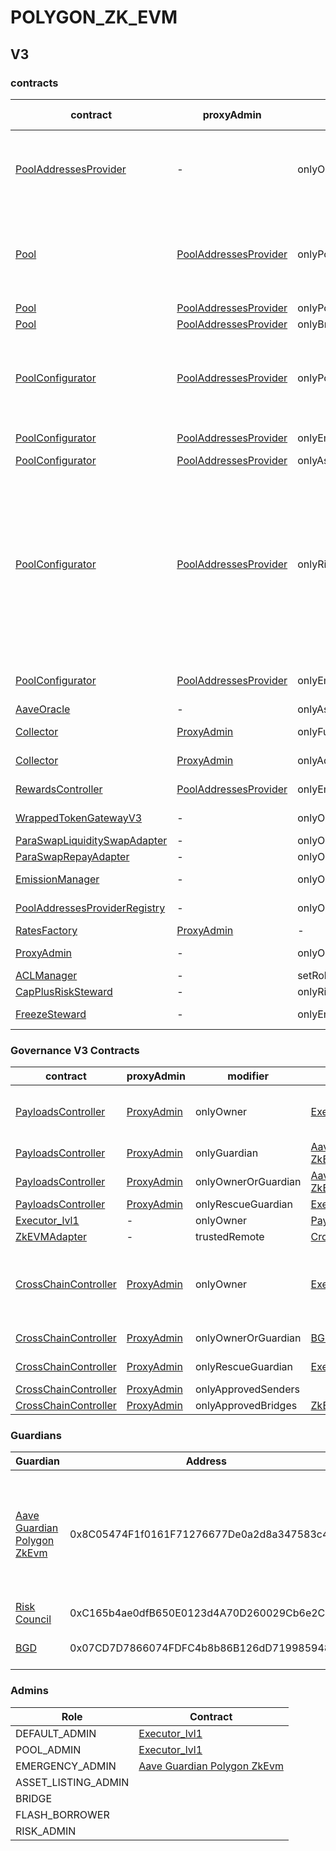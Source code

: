 # POLYGON_ZK_EVM 
## V3 
### contracts
| contract |proxyAdmin |modifier |permission owner |functions |
|----------|----------|----------|----------|----------|
|  [PoolAddressesProvider](https://zkevm.polygonscan.com//address/0x36616cf17557639614c1cdDb356b1B83fc0B2132) |  - |  onlyOwner |  [Executor_lvl1](https://zkevm.polygonscan.com//address/0xe59470B3BE3293534603487E00A44C72f2CD466d) |  setMarketId, setAddress, setAddressAsProxy, setPoolImpl, setPoolConfiguratorImpl, setPriceOracle, setACLManager, setACLAdmin, setPriceOracleSentinel, setPoolDataProvider | |--------|--------|--------|--------|--------|
|  [Pool](https://zkevm.polygonscan.com//address/0xb50201558B00496A145fE76f7424749556E326D8) |  [PoolAddressesProvider](https://zkevm.polygonscan.com//address/0x36616cf17557639614c1cdDb356b1B83fc0B2132) |  onlyPoolConfigurator |  [PoolConfigurator](https://zkevm.polygonscan.com//address/0x7304979ec9E4EaA0273b6A037a31c4e9e5A75D16) |  initReserve, dropReserve, setReserveInterestRateStrategyAddress, setConfiguration, updateBridgeProtocolFee, updateFlashloanPremiums, configureEModeCategory, resetIsolationModeTotalDebt | |--------|--------|--------|--------|--------|
|  [Pool](https://zkevm.polygonscan.com//address/0xb50201558B00496A145fE76f7424749556E326D8) |  [PoolAddressesProvider](https://zkevm.polygonscan.com//address/0x36616cf17557639614c1cdDb356b1B83fc0B2132) |  onlyPoolAdmin |  [Executor_lvl1](https://zkevm.polygonscan.com//address/0xe59470B3BE3293534603487E00A44C72f2CD466d) |  rescueTokens | |--------|--------|--------|--------|--------|
|  [Pool](https://zkevm.polygonscan.com//address/0xb50201558B00496A145fE76f7424749556E326D8) |  [PoolAddressesProvider](https://zkevm.polygonscan.com//address/0x36616cf17557639614c1cdDb356b1B83fc0B2132) |  onlyBridge |   |  mintUnbacked, backUnbacked | |--------|--------|--------|--------|--------|
|  [PoolConfigurator](https://zkevm.polygonscan.com//address/0x7304979ec9E4EaA0273b6A037a31c4e9e5A75D16) |  [PoolAddressesProvider](https://zkevm.polygonscan.com//address/0x36616cf17557639614c1cdDb356b1B83fc0B2132) |  onlyPoolAdmin |  [Executor_lvl1](https://zkevm.polygonscan.com//address/0xe59470B3BE3293534603487E00A44C72f2CD466d) |  dropReserve, dropReserve, updateAToken, updateStableDebtToken, updateVariableDebtToken, setReserveActive, updateBridgeProtocolFee, updateFlashloanPremiumTotal, updateFlashloanPremiumToProtocol | |--------|--------|--------|--------|--------|
|  [PoolConfigurator](https://zkevm.polygonscan.com//address/0x7304979ec9E4EaA0273b6A037a31c4e9e5A75D16) |  [PoolAddressesProvider](https://zkevm.polygonscan.com//address/0x36616cf17557639614c1cdDb356b1B83fc0B2132) |  onlyEmergencyAdmin |  [Aave Guardian Polygon ZkEvm](https://zkevm.polygonscan.com//address/0x8C05474F1f0161F71276677De0a2d8a347583c45) |  setPoolPause | |--------|--------|--------|--------|--------|
|  [PoolConfigurator](https://zkevm.polygonscan.com//address/0x7304979ec9E4EaA0273b6A037a31c4e9e5A75D16) |  [PoolAddressesProvider](https://zkevm.polygonscan.com//address/0x36616cf17557639614c1cdDb356b1B83fc0B2132) |  onlyAssetListingOrPoolAdmins |  [Executor_lvl1](https://zkevm.polygonscan.com//address/0xe59470B3BE3293534603487E00A44C72f2CD466d) |  initReserves | |--------|--------|--------|--------|--------|
|  [PoolConfigurator](https://zkevm.polygonscan.com//address/0x7304979ec9E4EaA0273b6A037a31c4e9e5A75D16) |  [PoolAddressesProvider](https://zkevm.polygonscan.com//address/0x36616cf17557639614c1cdDb356b1B83fc0B2132) |  onlyRiskOrPoolAdmins |  [Executor_lvl1](https://zkevm.polygonscan.com//address/0xe59470B3BE3293534603487E00A44C72f2CD466d) |  setReserveBorrowing, setReserveBorrowing, configureReserveAsCollateral, setReserveStableRateBorrowing, setReserveFreeze, setBorrowableInIsolation, setReserveFactor, setDebtCeiling, setSiloedBorrowing, setBorrowCap, setSupplyCap, setLiquidationProtocolFee, setEModeCategory, setAssetEModeCategory, setUnbackedMintCap, setReserveInterestRateStrategyAddress, setReserveFlashLoaning | |--------|--------|--------|--------|--------|
|  [PoolConfigurator](https://zkevm.polygonscan.com//address/0x7304979ec9E4EaA0273b6A037a31c4e9e5A75D16) |  [PoolAddressesProvider](https://zkevm.polygonscan.com//address/0x36616cf17557639614c1cdDb356b1B83fc0B2132) |  onlyEmergencyOrPoolAdmin |  [Executor_lvl1](https://zkevm.polygonscan.com//address/0xe59470B3BE3293534603487E00A44C72f2CD466d), [Aave Guardian Polygon ZkEvm](https://zkevm.polygonscan.com//address/0x8C05474F1f0161F71276677De0a2d8a347583c45) |  setReservePause | |--------|--------|--------|--------|--------|
|  [AaveOracle](https://zkevm.polygonscan.com//address/0x3e652E97ff339B73421f824F5b03d75b62F1Fb51) |  - |  onlyAssetListingOrPoolAdmins |  [Executor_lvl1](https://zkevm.polygonscan.com//address/0xe59470B3BE3293534603487E00A44C72f2CD466d) |  setAssetSources, setFallbackOracle | |--------|--------|--------|--------|--------|
|  [Collector](https://zkevm.polygonscan.com//address/0xe892E40C92c2E4D281Be59b2E6300F271d824E75) |  [ProxyAdmin](https://zkevm.polygonscan.com//address/0x2f6571d3Eb9a4e350C68C36bCD2afe39530078E2) |  onlyFundsAdmin |  [Executor_lvl1](https://zkevm.polygonscan.com//address/0xe59470B3BE3293534603487E00A44C72f2CD466d) |  approve, transfer, setFundsAdmin, createStream | |--------|--------|--------|--------|--------|
|  [Collector](https://zkevm.polygonscan.com//address/0xe892E40C92c2E4D281Be59b2E6300F271d824E75) |  [ProxyAdmin](https://zkevm.polygonscan.com//address/0x2f6571d3Eb9a4e350C68C36bCD2afe39530078E2) |  onlyAdminOrRecipient |  [ProxyAdmin](https://zkevm.polygonscan.com//address/0x2f6571d3Eb9a4e350C68C36bCD2afe39530078E2), [Executor_lvl1](https://zkevm.polygonscan.com//address/0xe59470B3BE3293534603487E00A44C72f2CD466d) |  withdrawFromStream, cancelStream | |--------|--------|--------|--------|--------|
|  [RewardsController](https://zkevm.polygonscan.com//address/0xaD4F91D26254B6B0C6346b390dDA2991FDE2F20d) |  [PoolAddressesProvider](https://zkevm.polygonscan.com//address/0x36616cf17557639614c1cdDb356b1B83fc0B2132) |  onlyEmissionManager |  [EmissionManager](https://zkevm.polygonscan.com//address/0xeb0a051be10228213BAEb449db63719d6742F7c4) |  configureAssets, setTransferStrategy, setRewardOracle, setClaimer | |--------|--------|--------|--------|--------|
|  [WrappedTokenGatewayV3](https://zkevm.polygonscan.com//address/0x6c23bAF050ec192afc0B967a93b83e6c5405df43) |  - |  onlyOwner |  [Executor_lvl1](https://zkevm.polygonscan.com//address/0xe59470B3BE3293534603487E00A44C72f2CD466d) |  emergencyTokenTransfer, emergencyEtherTransfer | |--------|--------|--------|--------|--------|
|  [ParaSwapLiquiditySwapAdapter](https://zkevm.polygonscan.com//address/0x589750BA8aF186cE5B55391B0b7148cAD43a1619) |  - |  onlyOwner |  [Executor_lvl1](https://zkevm.polygonscan.com//address/0xe59470B3BE3293534603487E00A44C72f2CD466d) |  rescueTokens | |--------|--------|--------|--------|--------|
|  [ParaSwapRepayAdapter](https://zkevm.polygonscan.com//address/0xBeC519531F0E78BcDdB295242fA4EC5251B38574) |  - |  onlyOwner |  [Executor_lvl1](https://zkevm.polygonscan.com//address/0xe59470B3BE3293534603487E00A44C72f2CD466d) |  rescueTokens | |--------|--------|--------|--------|--------|
|  [EmissionManager](https://zkevm.polygonscan.com//address/0xeb0a051be10228213BAEb449db63719d6742F7c4) |  - |  onlyOwner |  [Executor_lvl1](https://zkevm.polygonscan.com//address/0xe59470B3BE3293534603487E00A44C72f2CD466d) |  setClaimer, setEmissionAdmin, setRewardsController | |--------|--------|--------|--------|--------|
|  [PoolAddressesProviderRegistry](https://zkevm.polygonscan.com//address/0x1236010CECea55998384e795B59815D871f5f94d) |  - |  onlyOwner |  [Executor_lvl1](https://zkevm.polygonscan.com//address/0xe59470B3BE3293534603487E00A44C72f2CD466d) |  registerAddressesProvider, unregisterAddressesProvider | |--------|--------|--------|--------|--------|
|  [RatesFactory](https://zkevm.polygonscan.com//address/0x78946C514C385248b13AAf3056529a99E7E26BFC) |  [ProxyAdmin](https://zkevm.polygonscan.com//address/0x2f6571d3Eb9a4e350C68C36bCD2afe39530078E2) |  - |  - |  - | |--------|--------|--------|--------|--------|
|  [ProxyAdmin](https://zkevm.polygonscan.com//address/0x2f6571d3Eb9a4e350C68C36bCD2afe39530078E2) |  - |  onlyOwner |  [Executor_lvl1](https://zkevm.polygonscan.com//address/0xe59470B3BE3293534603487E00A44C72f2CD466d) |  changeProxyAdmin, upgrade, upgradeAndCall | |--------|--------|--------|--------|--------|
|  [ACLManager](https://zkevm.polygonscan.com//address/0x41585C50524fb8c3899B43D7D797d9486AAc94DB) |  - |  setRoleAdmin |  [Executor_lvl1](https://zkevm.polygonscan.com//address/0xe59470B3BE3293534603487E00A44C72f2CD466d) |   | |--------|--------|--------|--------|--------|
|  [CapPlusRiskSteward](https://zkevm.polygonscan.com//address/0xAe13e4DA0952f0B8fE04E21df53716fCF799a923) |  - |  onlyRiskCouncil |  [Risk Council](https://zkevm.polygonscan.com//address/0xC165b4ae0dfB650E0123d4A70D260029Cb6e2C0f) |  updateCaps | |--------|--------|--------|--------|--------|
|  [FreezeSteward](https://zkevm.polygonscan.com//address/0x33AE1f41546a2e05368Bf789b3d868813c0Ae658) |  - |  onlyEmergencyAdmin |  [Aave Guardian Polygon ZkEvm](https://zkevm.polygonscan.com//address/0x8C05474F1f0161F71276677De0a2d8a347583c45) |  setFreeze | |--------|--------|--------|--------|--------|

### Governance V3 Contracts 
| contract |proxyAdmin |modifier |permission owner |functions |
|----------|----------|----------|----------|----------|
|  [PayloadsController](https://zkevm.polygonscan.com//address/0xa2d22795E0D85D4Cb14Cbb14Df7bb8fec1016615) |  [ProxyAdmin](https://zkevm.polygonscan.com//address/0x2f6571d3Eb9a4e350C68C36bCD2afe39530078E2) |  onlyOwner |  [Executor_lvl1](https://zkevm.polygonscan.com//address/0xe59470B3BE3293534603487E00A44C72f2CD466d) |  updateGasLimit, addVotingPortals, removeVotingPortals, setVotingConfigs, setPowerStrategy | |--------|--------|--------|--------|--------|
|  [PayloadsController](https://zkevm.polygonscan.com//address/0xa2d22795E0D85D4Cb14Cbb14Df7bb8fec1016615) |  [ProxyAdmin](https://zkevm.polygonscan.com//address/0x2f6571d3Eb9a4e350C68C36bCD2afe39530078E2) |  onlyGuardian |  [Aave Guardian Polygon ZkEvm](https://zkevm.polygonscan.com//address/0x8C05474F1f0161F71276677De0a2d8a347583c45) |  rescueVotingPortal, cancelProposal | |--------|--------|--------|--------|--------|
|  [PayloadsController](https://zkevm.polygonscan.com//address/0xa2d22795E0D85D4Cb14Cbb14Df7bb8fec1016615) |  [ProxyAdmin](https://zkevm.polygonscan.com//address/0x2f6571d3Eb9a4e350C68C36bCD2afe39530078E2) |  onlyOwnerOrGuardian |  [Aave Guardian Polygon ZkEvm](https://zkevm.polygonscan.com//address/0x8C05474F1f0161F71276677De0a2d8a347583c45), [Executor_lvl1](https://zkevm.polygonscan.com//address/0xe59470B3BE3293534603487E00A44C72f2CD466d) |  updateGuardian | |--------|--------|--------|--------|--------|
|  [PayloadsController](https://zkevm.polygonscan.com//address/0xa2d22795E0D85D4Cb14Cbb14Df7bb8fec1016615) |  [ProxyAdmin](https://zkevm.polygonscan.com//address/0x2f6571d3Eb9a4e350C68C36bCD2afe39530078E2) |  onlyRescueGuardian |  [Executor_lvl1](https://zkevm.polygonscan.com//address/0xe59470B3BE3293534603487E00A44C72f2CD466d) |   | |--------|--------|--------|--------|--------|
|  [Executor_lvl1](https://zkevm.polygonscan.com//address/0xe59470B3BE3293534603487E00A44C72f2CD466d) |  - |  onlyOwner |  [PayloadsController](https://zkevm.polygonscan.com//address/0xa2d22795E0D85D4Cb14Cbb14Df7bb8fec1016615) |  executeTransaction | |--------|--------|--------|--------|--------|
|  [ZkEVMAdapter](https://zkevm.polygonscan.com//address/0x889c0cc3283DB588A34E89Ad1E8F25B0fc827b4b) |  - |  trustedRemote |  [CrossChainController(Eth)](https://zkevm.polygonscan.com//address/0xEd42a7D8559a463722Ca4beD50E0Cc05a386b0e1) |  receiveMessage | |--------|--------|--------|--------|--------|
|  [CrossChainController](https://zkevm.polygonscan.com//address/0xed7e0874526B9BB9E36C7e9472ed7ed324CEeE3B) |  [ProxyAdmin](https://zkevm.polygonscan.com//address/0x2f6571d3Eb9a4e350C68C36bCD2afe39530078E2) |  onlyOwner |  [Executor_lvl1](https://zkevm.polygonscan.com//address/0xe59470B3BE3293534603487E00A44C72f2CD466d) |  approveSenders, removeSenders, enableBridgeAdapters, disableBridgeAdapters, updateMessagesValidityTimestamp, allowReceiverBridgeAdapters, disallowReceiverBridgeAdapters | |--------|--------|--------|--------|--------|
|  [CrossChainController](https://zkevm.polygonscan.com//address/0xed7e0874526B9BB9E36C7e9472ed7ed324CEeE3B) |  [ProxyAdmin](https://zkevm.polygonscan.com//address/0x2f6571d3Eb9a4e350C68C36bCD2afe39530078E2) |  onlyOwnerOrGuardian |  [BGD](https://zkevm.polygonscan.com//address/0x07CD7D7866074FDFC4b8b86B126dD7199859483a), [Executor_lvl1](https://zkevm.polygonscan.com//address/0xe59470B3BE3293534603487E00A44C72f2CD466d) |  retryEnvelope, retryTransaction, updateGuardian | |--------|--------|--------|--------|--------|
|  [CrossChainController](https://zkevm.polygonscan.com//address/0xed7e0874526B9BB9E36C7e9472ed7ed324CEeE3B) |  [ProxyAdmin](https://zkevm.polygonscan.com//address/0x2f6571d3Eb9a4e350C68C36bCD2afe39530078E2) |  onlyRescueGuardian |  [Executor_lvl1](https://zkevm.polygonscan.com//address/0xe59470B3BE3293534603487E00A44C72f2CD466d) |  emergencyTokenTransfer, emergencyEtherTransfer | |--------|--------|--------|--------|--------|
|  [CrossChainController](https://zkevm.polygonscan.com//address/0xed7e0874526B9BB9E36C7e9472ed7ed324CEeE3B) |  [ProxyAdmin](https://zkevm.polygonscan.com//address/0x2f6571d3Eb9a4e350C68C36bCD2afe39530078E2) |  onlyApprovedSenders |   |  forwardMessage | |--------|--------|--------|--------|--------|
|  [CrossChainController](https://zkevm.polygonscan.com//address/0xed7e0874526B9BB9E36C7e9472ed7ed324CEeE3B) |  [ProxyAdmin](https://zkevm.polygonscan.com//address/0x2f6571d3Eb9a4e350C68C36bCD2afe39530078E2) |  onlyApprovedBridges |  [ZkEVMAdapter](https://zkevm.polygonscan.com//address/0x889c0cc3283DB588A34E89Ad1E8F25B0fc827b4b) |  receiveCrossChainMessage | |--------|--------|--------|--------|--------|

### Guardians 
| Guardian |Address |Owners |
|----------|----------|----------|
|  [Aave Guardian Polygon ZkEvm](https://zkevm.polygonscan.com//address/0x8C05474F1f0161F71276677De0a2d8a347583c45) |  0x8C05474F1f0161F71276677De0a2d8a347583c45 |  [0xf71fc92e2949ccF6A5Fd369a0b402ba80Bc61E02](https://zkevm.polygonscan.com//address/0xf71fc92e2949ccF6A5Fd369a0b402ba80Bc61E02), [0x329c54289Ff5D6B7b7daE13592C6B1EDA1543eD4](https://zkevm.polygonscan.com//address/0x329c54289Ff5D6B7b7daE13592C6B1EDA1543eD4), [0xb647055A9915bF9c8021a684E175A353525b9890](https://zkevm.polygonscan.com//address/0xb647055A9915bF9c8021a684E175A353525b9890), [0x4C30E33758216aD0d676419c21CB8D014C68099f](https://zkevm.polygonscan.com//address/0x4C30E33758216aD0d676419c21CB8D014C68099f), [0xF0BA0fF18498F6fab57b8286006F9512D6aE2565](https://zkevm.polygonscan.com//address/0xF0BA0fF18498F6fab57b8286006F9512D6aE2565), [0x80F11A20cd3855cAe3640558Ff320401EE970cFa](https://zkevm.polygonscan.com//address/0x80F11A20cd3855cAe3640558Ff320401EE970cFa), [0x5bE3E96Cdc3A97628bD7308d3588B9a474F4A54d](https://zkevm.polygonscan.com//address/0x5bE3E96Cdc3A97628bD7308d3588B9a474F4A54d), [0x585E06CA576D0565a035301819FD2cfD7104c1E8](https://zkevm.polygonscan.com//address/0x585E06CA576D0565a035301819FD2cfD7104c1E8), [0x285b7EEa81a5B66B62e7276a24c1e0F83F7409c1](https://zkevm.polygonscan.com//address/0x285b7EEa81a5B66B62e7276a24c1e0F83F7409c1), [0xbd4DCfA978c6D0d342cE36809AfFFa49d4B7f1F7](https://zkevm.polygonscan.com//address/0xbd4DCfA978c6D0d342cE36809AfFFa49d4B7f1F7) | |--------|--------|--------|
|  [Risk Council](https://zkevm.polygonscan.com//address/0xC165b4ae0dfB650E0123d4A70D260029Cb6e2C0f) |  0xC165b4ae0dfB650E0123d4A70D260029Cb6e2C0f |  [0x5d49dBcdd300aECc2C311cFB56593E71c445d60d](https://zkevm.polygonscan.com//address/0x5d49dBcdd300aECc2C311cFB56593E71c445d60d), [0x6A44dfA9277837BC910CeDa563389cDeB5F76855](https://zkevm.polygonscan.com//address/0x6A44dfA9277837BC910CeDa563389cDeB5F76855) | |--------|--------|--------|
|  [BGD](https://zkevm.polygonscan.com//address/0x07CD7D7866074FDFC4b8b86B126dD7199859483a) |  0x07CD7D7866074FDFC4b8b86B126dD7199859483a |  [0xf71fc92e2949ccF6A5Fd369a0b402ba80Bc61E02](https://zkevm.polygonscan.com//address/0xf71fc92e2949ccF6A5Fd369a0b402ba80Bc61E02), [0x5811d9FF80ff4B73A8F9bA42A6082FaB82E89Ea7](https://zkevm.polygonscan.com//address/0x5811d9FF80ff4B73A8F9bA42A6082FaB82E89Ea7), [0x0650302887619fa7727D8BD480Cda11A638B219B](https://zkevm.polygonscan.com//address/0x0650302887619fa7727D8BD480Cda11A638B219B) | |--------|--------|--------|

### Admins 
| Role |Contract |
|----------|----------|
|  DEFAULT_ADMIN |  [Executor_lvl1](https://zkevm.polygonscan.com//address/0xe59470B3BE3293534603487E00A44C72f2CD466d) | |--------|--------|
|  POOL_ADMIN |  [Executor_lvl1](https://zkevm.polygonscan.com//address/0xe59470B3BE3293534603487E00A44C72f2CD466d) | |--------|--------|
|  EMERGENCY_ADMIN |  [Aave Guardian Polygon ZkEvm](https://zkevm.polygonscan.com//address/0x8C05474F1f0161F71276677De0a2d8a347583c45) | |--------|--------|
|  ASSET_LISTING_ADMIN |   | |--------|--------|
|  BRIDGE |   | |--------|--------|
|  FLASH_BORROWER |   | |--------|--------|
|  RISK_ADMIN |   | |--------|--------|

